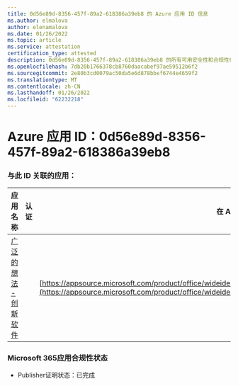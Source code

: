 ```yaml
---
title: 0d56e89d-8356-457f-89a2-618386a39eb8 的 Azure 应用 ID 信息
ms.author: elmalova
author: elenamalova
ms.date: 01/26/2022
ms.topic: article
ms.service: attestation
certification_type: attested
description: 0d56e89d-8356-457f-89a2-618386a39eb8 的所有可用安全性和合规性信息。
ms.openlocfilehash: 7db20b1766378cb8760daacabef97ae59512b6f2
ms.sourcegitcommit: 2e80b3cd0079ac50da5e6d878bbef6744e4659f2
ms.translationtype: MT
ms.contentlocale: zh-CN
ms.lasthandoff: 01/26/2022
ms.locfileid: "62232218"
---
```

# <a name="azure-app-id-0d56e89d-8356-457f-89a2-618386a39eb8"></a>Azure 应用 ID：0d56e89d-8356-457f-89a2-618386a39eb8


### <a name="apps-associated-with-this-id"></a>与此 ID 关联的应用：
| **应用名称** | **认证** | **在 AppSource 中查看** |
|--------------|---------------|-----------------------|
| [广泛的想法 - 创新软件](https://docs.microsoft.com/microsoft-365-app-certification/forward/wideideaspoweredbyidea2innovaitonswedenab.innovation_cloud_application) |  | [https://appsource.microsoft.com/product/office/wideideaspoweredbyidea2innovaitonswedenab.innovation_cloud_application](https://appsource.microsoft.com/product/office/wideideaspoweredbyidea2innovaitonswedenab.innovation_cloud_application) |

### <a name="microsoft-365-app-compliance-status"></a>Microsoft 365应用合规性状态
- Publisher证明状态：已完成
